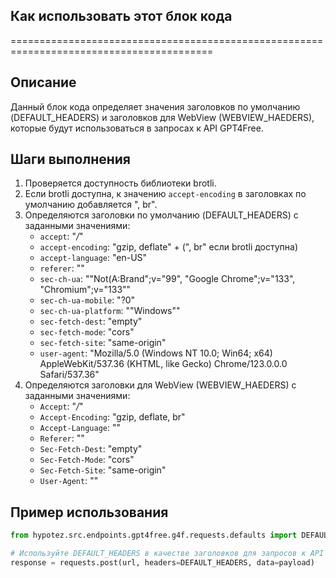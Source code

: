 ## Как использовать этот блок кода
=========================================================================================

Описание
-------------------------
Данный блок кода определяет значения заголовков по умолчанию (DEFAULT_HEADERS) и заголовков для WebView (WEBVIEW_HAEDERS), которые будут использоваться в запросах к API GPT4Free. 

Шаги выполнения
-------------------------
1. Проверяется доступность библиотеки brotli.
2. Если brotli доступна, к значению `accept-encoding` в заголовках по умолчанию добавляется ", br".
3. Определяются заголовки по умолчанию (DEFAULT_HEADERS) с заданными значениями:
    - `accept`: "*/*"
    - `accept-encoding`: "gzip, deflate" + (", br" если brotli доступна)
    - `accept-language`: "en-US"
    - `referer`: ""
    - `sec-ch-ua`: "\"Not(A:Brand\";v=\"99\", \"Google Chrome\";v=\"133\", \"Chromium\";v=\"133\""
    - `sec-ch-ua-mobile`: "?0"
    - `sec-ch-ua-platform`: "\"Windows\""
    - `sec-fetch-dest`: "empty"
    - `sec-fetch-mode`: "cors"
    - `sec-fetch-site`: "same-origin"
    - `user-agent`: "Mozilla/5.0 (Windows NT 10.0; Win64; x64) AppleWebKit/537.36 (KHTML, like Gecko) Chrome/123.0.0.0 Safari/537.36"
4. Определяются заголовки для WebView (WEBVIEW_HAEDERS) с заданными значениями:
    - `Accept`: "*/*"
    - `Accept-Encoding`: "gzip, deflate, br"
    - `Accept-Language`: ""
    - `Referer`: ""
    - `Sec-Fetch-Dest`: "empty"
    - `Sec-Fetch-Mode`: "cors"
    - `Sec-Fetch-Site`: "same-origin"
    - `User-Agent`: ""

Пример использования
-------------------------

```python
from hypotez.src.endpoints.gpt4free.g4f.requests.defaults import DEFAULT_HEADERS

# Используйте DEFAULT_HEADERS в качестве заголовков для запросов к API GPT4Free
response = requests.post(url, headers=DEFAULT_HEADERS, data=payload) 
```